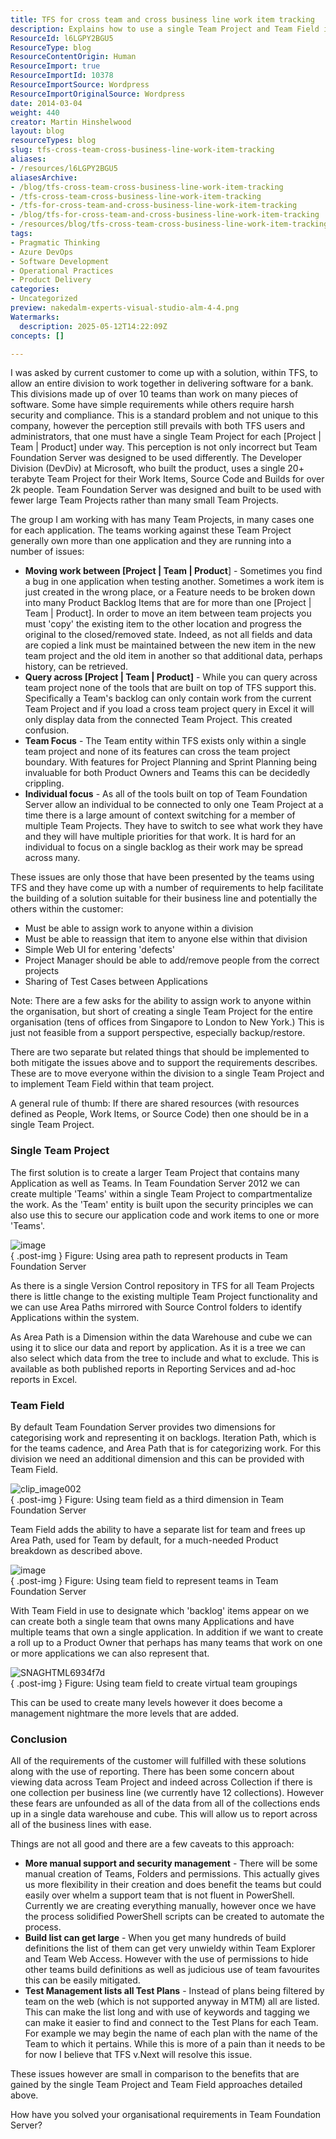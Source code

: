 ```yaml
---
title: TFS for cross team and cross business line work item tracking
description: Explains how to use a single Team Project and Team Field in TFS to streamline cross-team work item tracking, reporting, and collaboration across business lines.
ResourceId: l6LGPY2BGU5
ResourceType: blog
ResourceContentOrigin: Human
ResourceImport: true
ResourceImportId: 10378
ResourceImportSource: Wordpress
ResourceImportOriginalSource: Wordpress
date: 2014-03-04
weight: 440
creator: Martin Hinshelwood
layout: blog
resourceTypes: blog
slug: tfs-cross-team-cross-business-line-work-item-tracking
aliases:
- /resources/l6LGPY2BGU5
aliasesArchive:
- /blog/tfs-cross-team-cross-business-line-work-item-tracking
- /tfs-cross-team-cross-business-line-work-item-tracking
- /tfs-for-cross-team-and-cross-business-line-work-item-tracking
- /blog/tfs-for-cross-team-and-cross-business-line-work-item-tracking
- /resources/blog/tfs-cross-team-cross-business-line-work-item-tracking
tags:
- Pragmatic Thinking
- Azure DevOps
- Software Development
- Operational Practices
- Product Delivery
categories:
- Uncategorized
preview: nakedalm-experts-visual-studio-alm-4-4.png
Watermarks:
  description: 2025-05-12T14:22:09Z
concepts: []

---
```

I was asked by current customer to come up with a solution, within TFS, to allow an entire division to work together in delivering software for a bank. This divisions made up of over 10 teams than work on many pieces of software. Some have simple requirements while others require harsh security and compliance. This is a standard problem and not unique to this company, however the perception still prevails with both TFS users and administrators, that one must have a single Team Project for each \[Project | Team | Product\] under way. This perception is not only incorrect but Team Foundation Server was designed to be used differently. The Developer Division (DevDiv) at Microsoft, who built the product, uses a single 20+ terabyte Team Project for their Work Items, Source Code and Builds for over 2k people. Team Foundation Server was designed and built to be used with fewer large Team Projects rather than many small Team Projects.

The group I am working with has many Team Projects, in many cases one for each application. The teams working against these Team Project generally own more than one application and they are running into a number of issues:

- **Moving work between \[Project | Team | Product**\] - Sometimes you find a bug in one application when testing another. Sometimes a work item is just created in the wrong place, or a Feature needs to be broken down into many Product Backlog Items that are for more than one \[Project | Team | Product\]. In order to move an item between team projects you must 'copy' the existing item to the other location and progress the original to the closed/removed state. Indeed, as not all fields and data are copied a link must be maintained between the new item in the new team project and the old item in another so that additional data, perhaps history, can be retrieved.
- **Query across \[Project | Team | Product\]** - While you can query across team project none of the tools that are built on top of TFS support this. Specifically a Team's backlog can only contain work from the current Team Project and if you load a cross team project query in Excel it will only display data from the connected Team Project. This created confusion.
- **Team Focus** - The Team entity within TFS exists only within a single team project and none of its features can cross the team project boundary. With features for Project Planning and Sprint Planning being invaluable for both Product Owners and Teams this can be decidedly crippling.
- **Individual focus** - As all of the tools built on top of Team Foundation Server allow an individual to be connected to only one Team Project at a time there is a large amount of context switching for a member of multiple Team Projects. They have to switch to see what work they have and they will have multiple priorities for that work. It is hard for an individual to focus on a single backlog as their work may be spread across many.

These issues are only those that have been presented by the teams using TFS and they have come up with a number of requirements to help facilitate the building of a solution suitable for their business line and potentially the others within the customer:

- Must be able to assign work to anyone within a division
- Must be able to reassign that item to anyone else within that division
- Simple Web UI for entering 'defects'
- Project Manager should be able to add/remove people from the correct projects
- Sharing of Test Cases between Applications

Note: There are a few asks for the ability to assign work to anyone within the organisation, but short of creating a single Team Project for the entire organisation (tens of offices from Singapore to London to New York.) This is just not feasible from a support perspective, especially backup/restore.

There are two separate but related things that should be implemented to both mitigate the issues above and to support the requirements describes. These are to move everyone within the division to a single Team Project and to implement Team Field within that team project.

A general rule of thumb: If there are shared resources (with resources defined as People, Work Items, or Source Code) then one should be in a single Team Project.

### Single Team Project

The first solution is to create a larger Team Project that contains many Application as well as Teams. In Team Foundation Server 2012 we can create multiple 'Teams' within a single Team Project to compartmentalize the work. As the 'Team' entity is built upon the security principles we can also use this to secure our application code and work items to one or more 'Teams'.

![image](images/image-2-2.png "image")  
{ .post-img }
Figure: Using area path to represent products in Team Foundation Server

As there is a single Version Control repository in TFS for all Team Projects there is little change to the existing multiple Team Project functionality and we can use Area Paths mirrored with Source Control folders to identify Applications within the system.

As Area Path is a Dimension within the data Warehouse and cube we can using it to slice our data and report by application. As it is a tree we can also select which data from the tree to include and what to exclude. This is available as both published reports in Reporting Services and ad-hoc reports in Excel.

### Team Field

By default Team Foundation Server provides two dimensions for categorising work and representing it on backlogs. Iteration Path, which is for the teams cadence, and Area Path that is for categorizing work. For this division we need an additional dimension and this can be provided with Team Field.

![clip_image002](images/clip_image0021-1-1.png "clip_image002")  
{ .post-img }
Figure: Using team field as a third dimension in Team Foundation Server

Team Field adds the ability to have a separate list for team and frees up Area Path, used for Team by default, for a much-needed Product breakdown as described above.

![image](images/image1-3-3.png "image")  
{ .post-img }
Figure: Using team field to represent teams in Team Foundation Server

With Team Field in use to designate which 'backlog' items appear on we can create both a single team that owns many Applications and have multiple teams that own a single application. In addition if we want to create a roll up to a Product Owner that perhaps has many teams that work on one or more applications we can also represent that.

![SNAGHTML6934f7d](images/SNAGHTML6934f7d-5-5.png "SNAGHTML6934f7d")  
{ .post-img }
Figure: Using team field to create virtual team groupings

This can be used to create many levels however it does become a management nightmare the more levels that are added.

### Conclusion

All of the requirements of the customer will fulfilled with these solutions along with the use of reporting. There has been some concern about viewing data across Team Project and indeed across Collection if there is one collection per business line (we currently have 12 collections). However these fears are unfounded as all of the data from all of the collections ends up in a single data warehouse and cube. This will allow us to report across all of the business lines with ease.

Things are not all good and there are a few caveats to this approach:

- **More manual support and security management** - There will be some manual creation of Teams, Folders and permissions. This actually gives us more flexibility in their creation and does benefit the teams but could easily over whelm a support team that is not fluent in PowerShell. Currently we are creating everything manually, however once we have the process solidified PowerShell scripts can be created to automate the process.
- **Build list can get large** - When you get many hundreds of build definitions the list of them can get very unwieldy within Team Explorer and Team Web Access. However with the use of permissions to hide other teams build definitions as well as judicious use of team favourites this can be easily mitigated.
- **Test Management lists all Test Plans** - Instead of plans being filtered by team on the web (which is not supported anyway in MTM) all are listed. This can make the list long and with use of keywords and tagging we can make it easier to find and connect to the Test Plans for each Team. For example we may begin the name of each plan with the name of the Team to which it pertains. While this is more of a pain than it needs to be for now I believe that TFS v.Next will resolve this issue.

These issues however are small in comparison to the benefits that are gained by the single Team Project and Team Field approaches detailed above.

How have you solved your organisational requirements in Team Foundation Server?
